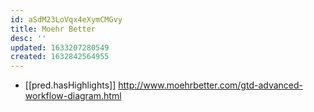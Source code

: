 ```yaml
---
id: aSdM23LoVqx4eXymCMGvy
title: Moehr Better
desc: ''
updated: 1633207280549
created: 1632842564955
---
```


- [[pred.hasHighlights]] http://www.moehrbetter.com/gtd-advanced-workflow-diagram.html
